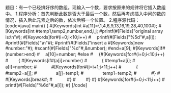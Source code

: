 题目：有一个已经排好序的数组。现输入一个数，要求按原来的规律将它插入数组中。
1.程序分析：首先判断此数是否大于最后一个数，然后再考虑插入中间的数的情况，插入后此元素之后的数，依次后移一个位置。 
2.程序源代码：
[code=java]
main()
{
	#[Keywords]int #a[11]={1,4,6,9,13,16,19,28,40,100#};
	#[Keywords]int #temp1,temp2,number,end,i,j;
	#printf(#[Fields]"original array is:\n"#);
	#[Keywords]for#(i=0;i<10;i++)
	#　 printf(#[Fields]"%5d"#,a[i]);
	#printf(#[Fields]"\n"#);
	#printf(#[Fields]"insert a #[Keywords]new #number:"#);
	#scanf(#[Fields]"%d"#,&number);
	#end=a[9];
	#[Keywords]if#(number>end)
	#　  a[10]=number;
	#else
	#　 {#[Keywords]for#(i=0;i<10;i++)
	#　　 {
			#[Keywords]if#(a[i]>number)
	#　　　 	{
				#temp1=a[i];
	#　　　　	a[i]=number;
	#　　　		#[Keywords]for#(j=i+1;j<11;j++)
	#　　　 		{
					#temp2=a[j];
	#　　　　 		a[j]=temp1;
	#　　　　 		temp1=temp2;
	#　　　 		#}
	#　　　 		#[Keywords]break#;
	#　　　	#}
	#　　 #}
	#}
	#[Keywords]for#(i=0;i<11;i++)
	#　 printf(#[Fields]"%6d"#,a[i]);
#}
[/code]